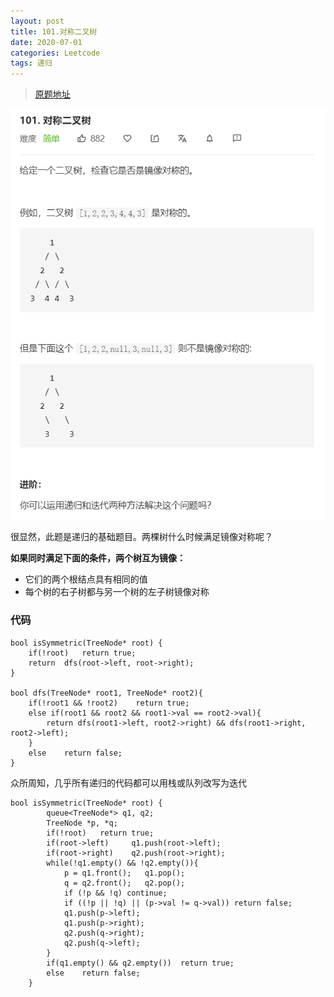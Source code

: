 ```yaml
---
layout: post
title: 101.对称二叉树
date: 2020-07-01 
categories: Leetcode
tags: 递归
---
```


> [原题地址](https://leetcode-cn.com/problems/symmetric-tree/) 

![](/images/posts/2020/07/07.png)

很显然，此题是递归的基础题目。两棵树什么时候满足镜像对称呢？

**如果同时满足下面的条件，两个树互为镜像：**
- 它们的两个根结点具有相同的值
- 每个树的右子树都与另一个树的左子树镜像对称

### 代码

```
bool isSymmetric(TreeNode* root) {
    if(!root)   return true;
    return  dfs(root->left, root->right);
}

bool dfs(TreeNode* root1, TreeNode* root2){
    if(!root1 && !root2)    return true;
    else if(root1 && root2 && root1->val == root2->val){
        return dfs(root1->left, root2->right) && dfs(root1->right, root2->left);
    }
    else    return false;
}
```
众所周知，几乎所有递归的代码都可以用栈或队列改写为迭代
```
bool isSymmetric(TreeNode* root) {
        queue<TreeNode*> q1, q2;
        TreeNode *p, *q;
        if(!root)   return true;
        if(root->left)     q1.push(root->left);  
        if(root->right)    q2.push(root->right);
        while(!q1.empty() && !q2.empty()){
            p = q1.front();   q1.pop();
            q = q2.front();   q2.pop();
            if (!p && !q) continue;
            if ((!p || !q) || (p->val != q->val)) return false;
            q1.push(p->left);
            q1.push(p->right);
            q2.push(q->right);
            q2.push(q->left);
        }
        if(q1.empty() && q2.empty())  return true;
        else    return false;
    }
```